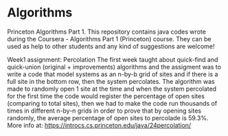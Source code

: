 # Algorithms
Princeton Algorithms Part 1.
This repository contains java codes wrote during the Coursera - Algorithms Part 1 (Princeton) course.
They can be used as help to other students and any kind of suggestions are welcome!

Week1 assignment: Percolation
The first week taught about quick-find and quick-union (original + improvements) algorithms and the assigment was to write a code that model systems as an n-by-b grid of sites and if there is a full site in the bottom row, then the system percolates.
The algorithm was made to randomly open 1 site at the time and when the system percolated for the first time the code would register the percentage of open sites (comparing to total sites), then we had to make the code run thousands of times in different n-by-n grids in order to prove that by opening sites randomly, the average percentage of open sites to percolade is 59.3%. More info at: https://introcs.cs.princeton.edu/java/24percolation/
